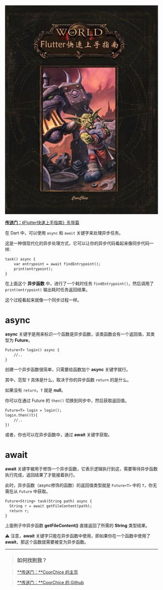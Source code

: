 [![](https://raw.githubusercontent.com/chenBingX/img/master/Flutter/Flutter快速上手指南封面2.JPG)](https://juejin.im/post/5c8f8e62e51d456a0f23d0fe)

[**传送门：**《Flutter快速上手指南》先导篇](https://juejin.im/post/5c8f8e62e51d456a0f23d0fe)

在 Dart 中，可以使用 `async` 和 `await` 关键字来处理异步任务。

这是一种很现代化的异步处理方式，它可以让你的异步代码看起来像同步代码一样:

```
task() async {
    var entrypoint = await findEntrypoint();
    print(entrypoint);
}
```

在上面这个 **异步函数** 中，进行了一个耗时任务 `findEntrypoint()`，然后调用了 `print(entrypoint)` 输出耗时任务返回结果。

这个过程看起来就像一个同步过程一样。



# async


**async** 关键字是用来标识一个函数是异步函数，该类函数会有一个返回值，其类型为 **Future<T>**。

```
Future<T> login() async {
    //..
}
```

创建一个异步函数很简单，只需要给函数加个 **async** 关键字就行。

其中，范型 `T` 具体是什么，取决于你的异步函数 `return` 的是什么。

如果没有 `return`，`T` 就是 **null**。

你可以在通过 Future 的 `then()` 切换到同步中，然后获取返回值。

```
Future<T> login = login();
login.then((t){
    //..
})
```
或者，你也可以在异步函数中，通过 **await** 关键字获取。

# await

**await** 关键字被用于修饰一个异步函数，它表示逻辑执行到这，需要等待异步函数执行完成，返回结果了才能接着执行。

此时，异步函数（async修饰的函数）的返回值类型就是 `Future<T>` 中的 `T`，你无需在从 `Future` 中获取。

```
Future<String> task(String path) async {
  String r = await getFileContent(path);
  return r;
}
```

上面例子中异步函数 **getFileContent()** 直接返回了所需的 **String** 类型结果。

⚠️ 注意，**await** 关键字只能在异步函数中使用，即如果你在一个函数中使用了 **await**，那这个函数就需要被变为异步函数。


---

> ### 如何找到我？

> [**传送门：**CoorChice 的主页](https://juejin.im/user/57fc43b67db2a200595ffd94)

> [**传送门：**CoorChice 的 Github](https://github.com/chenBingX)

